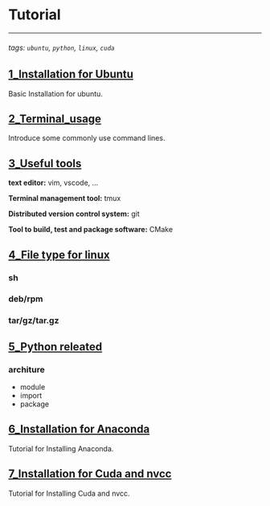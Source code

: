 # Tutorial 
---
###### tags: `ubuntu`, `python`, `linux`, `cuda`
## [1_Installation for Ubuntu](./1_Ubuntu_Installation/README.md)
Basic Installation for ubuntu.

## [2_Terminal_usage](2_Terminal_usage/README.md)
Introduce some commonly use command lines.

## [3_Useful tools](/3_Useful_tools/README.md)
<b>text editor:</b> vim, vscode, ...

<b>Terminal management tool:</b> tmux

<b>Distributed version control system:</b> git

<b>Tool to build, test and package software:</b> CMake

## [4_File type for linux](./4_File_type/README.md)
### sh
### deb/rpm
### tar/gz/tar.gz


## [5_Python releated](./5_Python_util/README.md)
### architure
- module
- import
- package

## [6_Installation for Anaconda](./6_Anaconda_installation/README.md)
Tutorial for Installing Anaconda.

## [7_Installation for Cuda and nvcc](./7_Install_CUDA_and_nvcc/README.md)
Tutorial for Installing Cuda and nvcc.